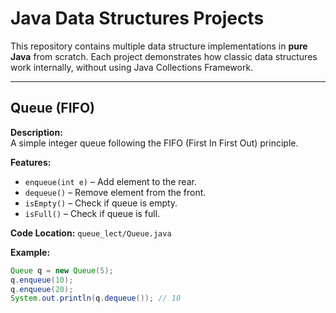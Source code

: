 # Java Data Structures Projects

This repository contains multiple data structure implementations in **pure Java** from scratch. Each project demonstrates how classic data structures work internally, without using Java Collections Framework.

---

## Queue (FIFO)

**Description:**  
A simple integer queue following the FIFO (First In First Out) principle.

**Features:**  
- `enqueue(int e)` – Add element to the rear.  
- `dequeue()` – Remove element from the front.  
- `isEmpty()` – Check if queue is empty.  
- `isFull()` – Check if queue is full.

**Code Location:** `queue_lect/Queue.java`

**Example:**
```java
Queue q = new Queue(5);
q.enqueue(10);
q.enqueue(20);
System.out.println(q.dequeue()); // 10
